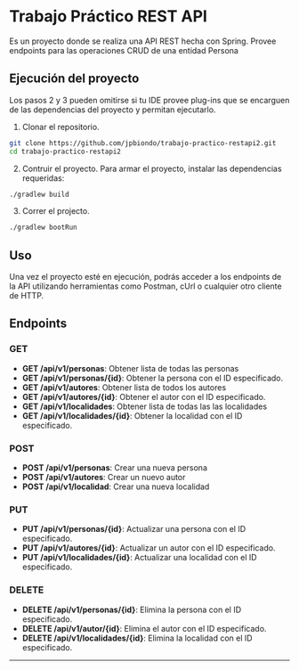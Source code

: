 # Trabajo Práctico REST API
Es un proyecto donde se realiza una API REST hecha con Spring. Provee endpoints para las operaciones CRUD de una entidad Persona

## Ejecución del proyecto
Los pasos 2 y 3 pueden omitirse si tu IDE provee plug-ins que se encarguen de las dependencias del proyecto y permitan ejecutarlo.

1. Clonar el repositorio.
```sh
git clone https://github.com/jpbiondo/trabajo-practico-restapi2.git
cd trabajo-practico-restapi2
```
2. Contruir el proyecto. Para armar el proyecto, instalar las dependencias requeridas:
```sh
./gradlew build
```
3. Correr el projecto.
```sh
./gradlew bootRun
```
## Uso
Una vez el proyecto esté en ejecución, podrás acceder a los endpoints de la API utilizando herramientas como Postman, cUrl o cualquier otro
cliente de HTTP.
## Endpoints 
### GET
- **GET /api/v1/personas**: Obtener lista de todas las personas
- **GET /api/v1/personas/{id}**: Obtener la persona con el ID especificado.
- **GET /api/v1/autores**: Obtener lista de todos los autores
- **GET /api/v1/autores/{id}**: Obtener el autor con el ID especificado.
- **GET /api/v1/localidades**: Obtener lista de todas las las localidades
- **GET /api/v1/localidades/{id}**: Obtener la localidad con el ID especificado.
### POST
- **POST /api/v1/personas**: Crear una nueva persona
- **POST /api/v1/autores**: Crear un nuevo autor
- **POST /api/v1/localidad**: Crear una nueva localidad
### PUT
- **PUT /api/v1/personas/{id}**: Actualizar una persona con el ID especificado.
- **PUT /api/v1/autores/{id}**: Actualizar un autor con el ID especificado.
- **PUT /api/v1/localidades/{id}**: Actualizar una localidad con el ID especificado.
### DELETE
- **DELETE /api/v1/personas/{id}**: Elimina la persona con el ID especificado.
- **DELETE /api/v1/autor/{id}**: Elimina el autor con el ID especificado.
- **DELETE /api/v1/localidades/{id}**: Elimina la localidad con el ID especificado.
<hr/>
